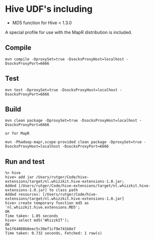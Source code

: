 # Hive UDF's including
* MD5 function for Hive < 1.3.0

A special profile for use with the MapR distribution is included.

## Compile

```
mvn compile -DproxySet=true -DsocksProxyHost=localhost -DsocksProxyPort=6666
```

## Test

```
mvn test -DproxySet=true -DsocksProxyHost=localhost -DsocksProxyPort=6666
```

## Build
```
mvn clean package -DproxySet=true -DsocksProxyHost=localhost -DsocksProxyPort=6666

or for MapR

mvn -Phadoop-mapr,scope-provided clean package -DproxySet=true -DsocksProxyHost=localhost -DsocksProxyPort=6666
```

## Run and test

```
%> hive
hive> add jar /Users/rutger/Code/hive-extensions/target/nl.whizzkit.hive-extensions-1.0.jar;
Added [/Users/rutger/Code/hive-extensions/target/nl.whizzkit.hive-extensions-1.0.jar] to class path
Added resources: [/Users/rutger/Code/hive-extensions/target/nl.whizzkit.hive-extensions-1.0.jar]
hive> create temporary function md5 as 'nl.whizzkit.hive.extensions.MD5';
OK
Time taken: 1.05 seconds
hive> select md5('WhizzkIT');
OK
5e1f64088b0eec5c30ef1cf9e741b8e7
Time taken: 0.732 seconds, Fetched: 1 row(s)

```
